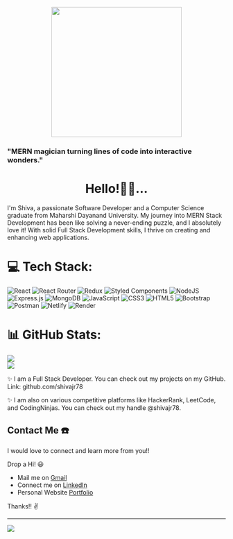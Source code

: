 <p align="center"> <img src="https://camo.githubusercontent.com/7de37139d0b4c1ce40865e799b446c0e963a3dd8fb68d239707237c40604fa3d/68747470733a2f2f63646e2e6472696262626c652e636f6d2f75736572732f3733303730332f73637265656e73686f74732f363538313234332f6176656e746f2e676966" style="width : 300px"/> </p>
<h3>"MERN magician turning lines of code into interactive wonders."</h2>
<h1 align="center">Hello!👋🏻...</h1>

I'm Shiva, a passionate Software Developer and a Computer Science graduate from Maharshi Dayanand University. My journey into MERN Stack Development has been like solving a never-ending puzzle, and I absolutely love it! With solid Full Stack Development skills, I thrive on creating and enhancing web applications.

# 💻 Tech Stack:
![React](https://img.shields.io/badge/react-%2320232a.svg?style=for-the-badge&logo=react&logoColor=blue) ![React Router](https://img.shields.io/badge/React_Router-CA4245?style=for-the-badge&logo=react-router&logoColor=white) ![Redux](https://img.shields.io/badge/redux-%23593d88.svg?style=for-the-badge&logo=redux&logoColor=white) ![Styled Components](https://img.shields.io/badge/styled--components-DB7093?style=for-the-badge&logo=styled-components&logoColor=white) ![NodeJS](https://img.shields.io/badge/node.js-6DA55F?style=for-the-badge&logo=node.js&logoColor=white) ![Express.js](https://img.shields.io/badge/express.js-%23404d59.svg?style=for-the-badge&logo=express&logoColor=%2361DAFB) ![MongoDB](https://img.shields.io/badge/MongoDB-%234ea94b.svg?style=for-the-badge&logo=mongodb&logoColor=white) ![JavaScript](https://img.shields.io/badge/javascript-%23323330.svg?style=for-the-badge&logo=javascript&logoColor=%23F7DF1E) ![CSS3](https://img.shields.io/badge/css3-%231572B6.svg?style=for-the-badge&logo=css3&logoColor=white) ![HTML5](https://img.shields.io/badge/html5-%23E34F26.svg?style=for-the-badge&logo=html5&logoColor=white) ![Bootstrap](https://img.shields.io/badge/bootstrap-%23563D7C.svg?style=for-the-badge&logo=bootstrap&logoColor=white) ![Postman](https://img.shields.io/badge/Postman-FF6C37?style=for-the-badge&logo=postman&logoColor=white) ![Netlify](https://img.shields.io/badge/netlify-%23000000.svg?style=for-the-badge&logo=netlify&logoColor=#00C7B7) ![Render](https://img.shields.io/badge/Render-%46E3B7.svg?style=for-the-badge&logo=render&logoColor=white)

# 📊 GitHub Stats:
![](https://github-readme-streak-stats.herokuapp.com/?user=shivajr78&theme=dark&hide_border=false)<br/>
![](https://github-readme-stats.vercel.app/api/top-langs/?username=shivajr78&theme=dark&hide_border=false&include_all_commits=true&count_private=true&layout=compact)

✨ I am a Full Stack Developer. You can check out my projects on my GitHub.
Link: github.com/shivajr78

✨ I am also on various competitive platforms like HackerRank, LeetCode, and CodingNinjas. 
You can check out my handle @shivajr78.




## Contact Me ☎️
I would love to connect and learn more from you!! 

Drop a Hi! 😃
* Mail me on [Gmail](beingshiva78@gmail.com)     
* Connect me on [LinkedIn](linkedin.com/in/shivajr78)
* Personal Website [Portfolio](https://shivajr78.netlify.app/)

Thanks!! ✌️

---
[![](https://visitcount.itsvg.in/api?id=shivajr78&icon=0&color=0)](https://visitcount.itsvg.in)
